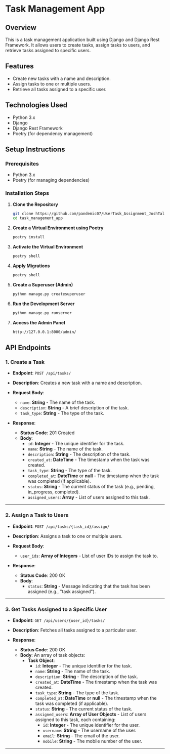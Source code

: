 # Task Management App

## Overview
This is a task management application built using Django and Django Rest Framework. It allows users to create tasks, assign tasks to users, and retrieve tasks assigned to specific users.

## Features
- Create new tasks with a name and description.
- Assign tasks to one or multiple users.
- Retrieve all tasks assigned to a specific user.

## Technologies Used
- Python 3.x
- Django
- Django Rest Framework
- Poetry (for dependency management)

## Setup Instructions

### Prerequisites
- Python 3.x
- Poetry (for managing dependencies)

### Installation Steps

1. **Clone the Repository**
   ```bash
   git clone https://github.com/pandemic07/UserTask_Assignment_JoshTalks.git
   cd task_management_app

2. **Create a Virtual Environment using Poetry**
    ```bash
    poetry install

3. **Activate the Virtual Environment**
    ```bash
    poetry shell

4. **Apply Migrations**
    ```bash
    poetry shell
5. **Create a Superuser (Admin)**
    ```bash
    python manage.py createsuperuser


6. **Run the Development Server**
    ```bash
    python manage.py runserver


7. **Access the Admin Panel**
    ```bash
    http://127.0.0.1:8000/admin/
    

## API Endpoints

### 1. Create a Task
- **Endpoint**: `POST /api/tasks/`
- **Description**: Creates a new task with a name and description.
- **Request Body**:
  - `name`: **String** - The name of the task.
  - `description`: **String** - A brief description of the task.
  - `task_type`: **String** - The type of the task.
  
- **Response**:
  - **Status Code**: 201 Created
  - **Body**:
    - `id`: **Integer** - The unique identifier for the task.
    - `name`: **String** - The name of the task.
    - `description`: **String** - The description of the task.
    - `created_at`: **DateTime** - The timestamp when the task was created.
    - `task_type`: **String** - The type of the task.
    - `completed_at`: **DateTime** or **null** - The timestamp when the task was completed (if applicable).
    - `status`: **String** - The current status of the task (e.g., pending, in_progress, completed).
    - `assigned_users`: **Array** - List of users assigned to this task.

---

### 2. Assign a Task to Users
- **Endpoint**: `POST /api/tasks/{task_id}/assign/`
- **Description**: Assigns a task to one or multiple users.
- **Request Body**:
  - `user_ids`: **Array of Integers** - List of user IDs to assign the task to.

- **Response**:
  - **Status Code**: 200 OK
  - **Body**:
    - `status`: **String** - Message indicating that the task has been assigned (e.g., "task assigned").

---

### 3. Get Tasks Assigned to a Specific User
- **Endpoint**: `GET /api/users/{user_id}/tasks/`
- **Description**: Fetches all tasks assigned to a particular user.
  
- **Response**:
  - **Status Code**: 200 OK
  - **Body**: An array of task objects:
    - **Task Object**:
      - `id`: **Integer** - The unique identifier for the task.
      - `name`: **String** - The name of the task.
      - `description`: **String** - The description of the task.
      - `created_at`: **DateTime** - The timestamp when the task was created.
      - `task_type`: **String** - The type of the task.
      - `completed_at`: **DateTime** or **null** - The timestamp when the task was completed (if applicable).
      - `status`: **String** - The current status of the task.
      - `assigned_users`: **Array of User Objects** - List of users assigned to this task, each containing:
        - `id`: **Integer** - The unique identifier for the user.
        - `username`: **String** - The username of the user.
        - `email`: **String** - The email of the user.
        - `mobile`: **String** - The mobile number of the user.

---

